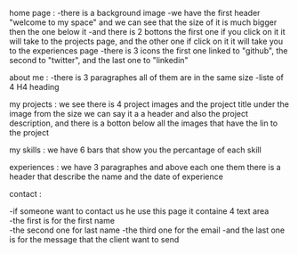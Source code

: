 home page :
 -there is a background image 
 -we have the first header "welcome to my space"
 and we can see that the size of it is much bigger then the one below it 
 -and there is 2 bottons the first one if you click on it it will take to the projects page, and the other one if click on it it will take you to the experiences page
 -there is 3 icons the first one linked to "github", the second  to "twitter", and the last one to "linkedin"


about me :
 -there is 3 paragraphes all of them are in the same size
 -liste of 4 H4 heading 


my projects :
 we see there is 4 project images and the project title under the image from the size we can say it a a header and also the project description, and there is a botton below all the images 
 that have the lin to the project 


my skills :
 we have 6 bars that show you the percantage of each skill 


experiences :
 we have 3 paragraphes and above each one them there is a header that describe the name and the date of experience 


contact :

 -if someone want to contact us he use this page it containe 4 text area  
 -the first is for the first name  
 -the second one for last name 
 -the third one for the email 
 -and the last one is for the message that the client want to send
